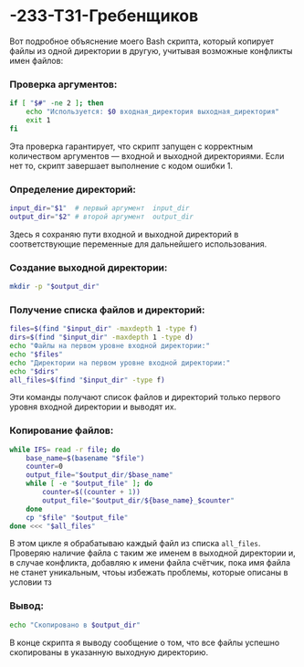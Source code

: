 # -233-ТЗ1-Гребенщиков
Вот подробное объяснение моего Bash скрипта, который копирует файлы из одной директории в другую, учитывая возможные конфликты имен файлов:

### Проверка аргументов:
```bash
if [ "$#" -ne 2 ]; then
    echo "Используется: $0 входная_директория выходная_директория"
    exit 1
fi
```
Эта проверка гарантирует, что скрипт запущен с корректным количеством аргументов — входной и выходной директориями. Если нет то, скрипт завершает выполнение с кодом ошибки 1.

### Определение директорий:
```bash
input_dir="$1"  # первый аргумент  input_dir
output_dir="$2" # второй аргумент  output_dir
```
Здесь я сохраняю пути входной и выходной директорий в соответствующие переменные для дальнейшего использования.

### Создание выходной директории:
```bash
mkdir -p "$output_dir"
```
### Получение списка файлов и директорий:
```bash
files=$(find "$input_dir" -maxdepth 1 -type f)
dirs=$(find "$input_dir" -maxdepth 1 -type d)
echo "Файлы на первом уровне входной директории:"
echo "$files"
echo "Директории на первом уровне входной директории:"
echo "$dirs"
all_files=$(find "$input_dir" -type f)
```
Эти команды получают список файлов и директорий только первого уровня входной директории и выводят их. 

### Копирование файлов:
```bash
while IFS= read -r file; do
    base_name=$(basename "$file")
    counter=0
    output_file="$output_dir/$base_name"
    while [ -e "$output_file" ]; do
        counter=$((counter + 1))
        output_file="$output_dir/${base_name}_$counter"
    done
    cp "$file" "$output_file"
done <<< "$all_files"
```
В этом цикле я обрабатываю каждый файл из списка `all_files`. Проверяю наличие файла с таким же именем в выходной директории и, в случае конфликта, добавляю к имени файла счётчик, пока имя файла не станет уникальным, чтоьы избежать проблемы, которые описаны в условии тз

### Вывод:
```bash
echo "Скопировано в $output_dir"
```
В конце скрипта я выводу сообщение о том, что все файлы успешно скопированы в указанную выходную директорию. 

